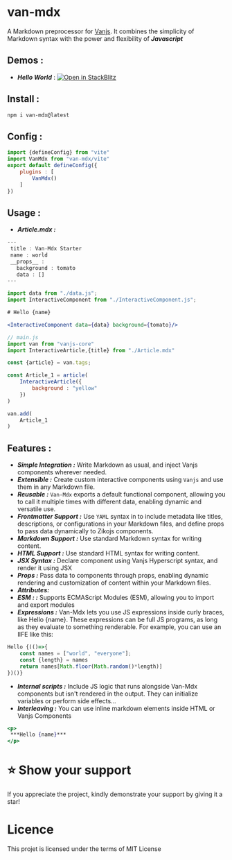 # van-mdx

A Markdown preprocessor for [Vanjs](https://vanjs.org/). 
It combines the simplicity of Markdown syntax with the power and flexibility of ***Javascript***

## Demos : 
 - ***Hello World*** : 
[![Open in StackBlitz](https://developer.stackblitz.com/img/open_in_stackblitz.svg)](https://stackblitz.com/fork/github/zakarialaoui10/van-mdx/tree/main/examples/hello-world?file=src%2Fblog%2Ftest.mdx)

## Install : 

```bash
npm i van-mdx@latest
```

## Config :

```js
import {defineConfig} from "vite"
import VanMdx from "van-mdx/vite"
export default defineConfig({
    plugins : [
        VanMdx()
    ]
})
```

## Usage :

- ***Article.mdx :***
```jsx
---
 title : Van-Mdx Starter 
 name : world
 __props__ : 
   background : tomato
   data : []
---

import data from "./data.js";
import InteractiveComponent from "./InteractiveComponent.js";

# Hello {name}

<InteractiveComponent data={data} background={tomato}/>
```

```js
// main.js
import van from "vanjs-core"
import InteractiveArticle,{title} from "./Article.mdx"

const {article} = van.tags;

const Article_1 = article(
    InteractiveArticle({
        background : "yellow"
    })
)

van.add(
    Article_1
)
```

## Features :

- ***Simple Integration :*** Write Markdown as usual, and inject Vanjs components wherever needed.
- ***Extensible :***  Create custom interactive components using `Vanjs` and use them in any Markdown file.
- ***Reusable :*** `Van-Mdx` exports a default functional component, allowing you to call it multiple times with different data, enabling dynamic and versatile use.
- ***Frontmatter Support :*** Use `YAML` syntax in to include metadata like titles, descriptions, or configurations in your Markdown files, and define props to pass data dynamically to Zikojs components.
- ***Markdown Support :*** Use standard Markdown syntax for writing content.
- ***HTML Support :*** Use standard HTML syntax for writing content.
- ***JSX Syntax :*** Declare component using Vanjs Hyperscript syntax, and render it using JSX
- ***Props :*** Pass data to components through props, enabling dynamic rendering and customization of content within your Markdown files.
- ***Attributes:*** 
- ***ESM : :***  Supports ECMAScript Modules (ESM), allowing you to import and export modules
- ***Expressions :*** Van-Mdx lets you use JS expressions inside curly braces, like Hello {name}. These expressions can be full JS programs, as long as they evaluate to something renderable. For example, you can use an IIFE like this:
```js
Hello {(()=>{
    const names = ["world", "everyone"];
    const {length} = names
    return names[Math.floor(Math.random()*length)]
})()}
```
- ***Internal scripts :*** Include JS logic that runs alongside Van-Mdx components but isn't rendered in the output. They can initialize variables or perform side effects...
- ***Interleaving :*** You can use inline markdown elements inside HTML or Vanjs Components 
```jsx
<p>
 ***Hello {name}***
</p>
```


# ⭐️ Show your support
If you appreciate the project, kindly demonstrate your support by giving it a star!

# Licence
This projet is licensed under the terms of MIT License